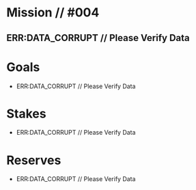 # Mission // #004
## ERR:DATA_CORRUPT // Please Verify Data
# Goals
- ERR:DATA_CORRUPT // Please Verify Data

# Stakes
- ERR:DATA_CORRUPT // Please Verify Data

# Reserves
- ERR:DATA_CORRUPT // Please Verify Data
